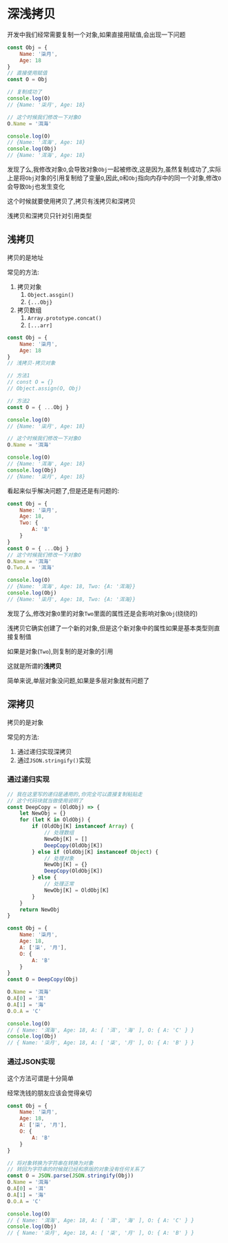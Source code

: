 # 深浅拷贝

开发中我们经常需要复制一个对象,如果直接用赋值,会出现一下问题

```js
const Obj = {
    Name: '柒月',
    Age: 18
}
// 直接使用赋值
const O = Obj

// 复制成功了
console.log(O)
// {Name: '柒月', Age: 18}

// 这个时候我们修改一下对象O
O.Name = '洱海'

console.log(O)
// {Name: '洱海', Age: 18}
console.log(Obj)
// {Name: '洱海', Age: 18}
```

发现了么,我修改对象`O`,会导致对象`Obj`一起被修改,这是因为,虽然复制成功了,实际上是将`Obj`对象的引用复制给了变量`O`,因此,`O`和`Obj`指向内存中的同一个对象,修改`O`会导致`Obj`也发生变化

这个时候就要使用拷贝了,拷贝有浅拷贝和深拷贝

浅拷贝和深拷贝只针对引用类型

## 浅拷贝

拷贝的是地址

常见的方法:

1. 拷贝对象
   1. `Object.assgin()`
   2. `{...Obj}`
2. 拷贝数组
   1. `Array.prototype.concat()`
   2. `[...arr]`

```js
const Obj = {
    Name: '柒月',
    Age: 18
}
// 浅拷贝-拷贝对象

// 方法1
// const O = {}
// Object.assign(O, Obj)

// 方法2
const O = { ...Obj }

console.log(O)
// {Name: '柒月', Age: 18}

// 这个时候我们修改一下对象O
O.Name = '洱海'

console.log(O)
// {Name: '洱海', Age: 18}
console.log(Obj)
// {Name: '柒月', Age: 18}
```

看起来似乎解决问题了,但是还是有问题的:

```js
const Obj = {
    Name: '柒月',
    Age: 18,
    Two: {
        A: 'B'
    }
}
const O = { ...Obj }
// 这个时候我们修改一下对象O
O.Name = '洱海'
O.Two.A = '洱海'

console.log(O)
// {Name: '洱海', Age: 18, Two: {A: '洱海}}
console.log(Obj)
// {Name: '柒月', Age: 18, Two: {A: '洱海}}
```

发现了么,修改对象`O`里的对象`Two`里面的属性还是会影响对象`Obj`(绕绕的)

浅拷贝它确实创建了一个新的对象,但是这个新对象中的属性如果是基本类型则直接复制值

如果是对象(`Two`),则复制的是对象的引用

这就是所谓的**浅拷贝**

简单来说,单层对象没问题,如果是多层对象就有问题了

## 深拷贝

拷贝的是对象

常见的方法:

1. 通过递归实现深拷贝
2. 通过`JSON.stringify()`实现

### 通过递归实现

```js
// 我在这里写的递归是通用的,你完全可以直接复制粘贴走
// 这个代码块就当做使用说明了
const DeepCopy = (OldObj) => {
    let NewObj = {}
    for (let K in OldObj) {
        if (OldObj[K] instanceof Array) {
            // 处理数组
            NewObj[K] = []
            DeepCopy(OldObj[K])
        } else if (OldObj[K] instanceof Object) {
            // 处理对象
            NewObj[K] = {}
            DeepCopy(OldObj[K])
        } else {
            // 处理正常
            NewObj[K] = OldObj[K]
        }
    }
    return NewObj
}

const Obj = {
    Name: '柒月',
    Age: 18,
    A: ['柒', '月'],
    O: {
        A: 'B'
    }
}
const O = DeepCopy(Obj)

O.Name = '洱海'
O.A[0] = '洱'
O.A[1] = '海'
O.O.A = 'C'

console.log(O)
// { Name: '洱海', Age: 18, A: [ '洱', '海' ], O: { A: 'C' } }
console.log(Obj)
// { Name: '柒月', Age: 18, A: [ '柒', '月' ], O: { A: 'B' } }
```

### 通过JSON实现

这个方法可谓是十分简单

经常洗钱的朋友应该会觉得亲切

```js
const Obj = {
    Name: '柒月',
    Age: 18,
    A: ['柒', '月'],
    O: {
        A: 'B'
    }
}

// 将对象转换为字符串在转换为对象
// 转回为字符串的时候就已经和原版的对象没有任何关系了
const O = JSON.parse(JSON.stringify(Obj))
O.Name = '洱海'
O.A[0] = '洱'
O.A[1] = '海'
O.O.A = 'C'

console.log(O)
// { Name: '洱海', Age: 18, A: [ '洱', '海' ], O: { A: 'C' } }
console.log(Obj)
// { Name: '柒月', Age: 18, A: [ '柒', '月' ], O: { A: 'B' } }
```
